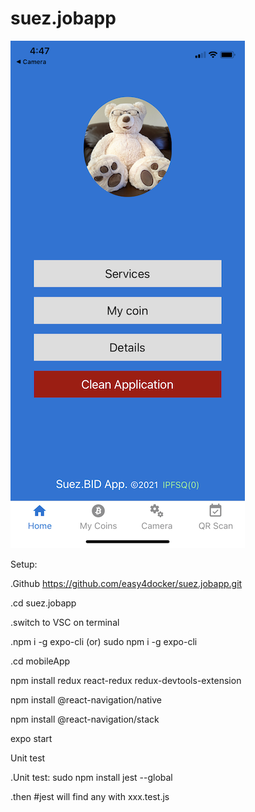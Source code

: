 # suez.jobapp
![alt text](./screenshot.PNG)

Setup:

.Github  https://github.com/easy4docker/suez.jobapp.git

.cd suez.jobapp

.switch to VSC on terminal 

.npm i -g expo-cli (or) sudo npm i -g expo-cli

.cd mobileApp


npm install redux react-redux redux-devtools-extension

npm install @react-navigation/native

npm install @react-navigation/stack



expo start

Unit test

.Unit test: sudo npm install jest --global

.then #jest will find any with xxx.test.js
